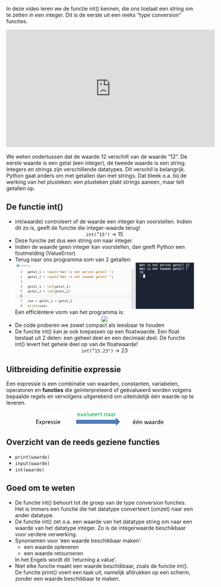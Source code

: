 In deze video leren we de functie int() kennen, die ons toelaat een string om te zetten in een integer. Dit is de eerste uit een reeks “type conversion” functies.

<div align="center">
<iframe width="560" height="315" src="https://www.youtube.com/embed/OH2QwmtQO88" title="YouTube video player" frameborder="0" allow="accelerometer; autoplay; clipboard-write; encrypted-media; gyroscope; picture-in-picture; web-share" allowfullscreen></iframe>
</div>

We weten ondertussen dat de waarde 12 verschilt van de waarde ”12”. De eerste waarde is een getal (een integer), de tweede waarde is een string. Integers en strings zijn verschillende datatypes. Dit verschil is belangrijk. Python gaat anders om met getallen dan met strings. Dat bleek o.a. bij de werking van het plusteken: een plusteken plakt strings aaneen, maar telt getallen op. 

## De functie int()
<ul>
  <li> int(waarde) controleert of de waarde een integer kan voorstellen. Indien dit zo is, geeft de functie die integer-waarde terug!
    <div align="center">
      <code>int(”15")</code> &#8594; 15
    </div>
  </li>
  <li> Deze functie zet dus een string om naar integer.</li>
  <li> Indien de waarde geen integer kan voorstellen, dan geeft Python een foutmelding (ValueError)</li>
  <li> Terug naar ons programma som van 2 getallen:
    <div align="center">
      <img src="media/functie_int.png" align="center" width="600px" data-caption="De functie int()." />
    </div>
    Een efficiëntere vorm van het programma is:
    <div align="center">
      <img src="media/functie_int_efficiënter.png" align="center" width="600px" data-caption="De functie int()." />
    </div>
  </li>
  <li> De code proberen we zowel compact als leesbaar te houden </li>
  <li> De functie int() kan je ook toepassen op een floatwaarde. Een float bestaat uit 2 delen: een geheel deel en een decimaal deel. De functie int() levert het         gehele deel op van de floatwaarde!
    <div align="center">
      <code>int(”15.23")</code> &#8594; 23
    </div>
  </li>
</ul>

## Uitbreiding definitie expressie
Een expressie is een combinatie van waarden, constanten, variabelen, operatoren en <b>functies</b> die geïnterpreteerd of geëvalueerd worden volgens bepaalde regels en vervolgens uitgerekend om uiteindelijk één waarde op te leveren.
<div align="center">
  <img src="media/expressie_naar_één_waarde.png" align="center" width="350px" data-caption="Een expressie evalueert steeds naar één waarde." />
</div>

## Overzicht van de reeds geziene functies
* <code>print(waarde)</code>
* <code>input(waarde)</code>
* <code>int(waarde)</code>

## Goed om te weten
<ul>
  <li> De functie int() behoort tot de groep van de type conversion functies. Het is immers een functie die het datatype converteert (omzet) naar een ander datatype. 
  </li>
  <li> De functie int() zet o.a. een waarde van het datatype string om naar een waarde van het datatype integer. Zo is de integerwaarde beschikbaar voor verdere         verwerking.
  </li>
  <li> Synoniemen voor ’een waarde beschikbaar maken’:
    <ul> 
      <li> een waarde opleveren</li>
      <li> een waarde retourneren</li>
    </ul>
    In het Engels wordt dit ’returning a value’.
  </li>
  <li> Niet elke functie maakt een waarde beschikbaar, zoals de functie int(). De functie print() voert een taak uit, namelijk afdrukken op een scherm, zonder een       waarde beschikbaar te maken.
  </li>
</ul>
